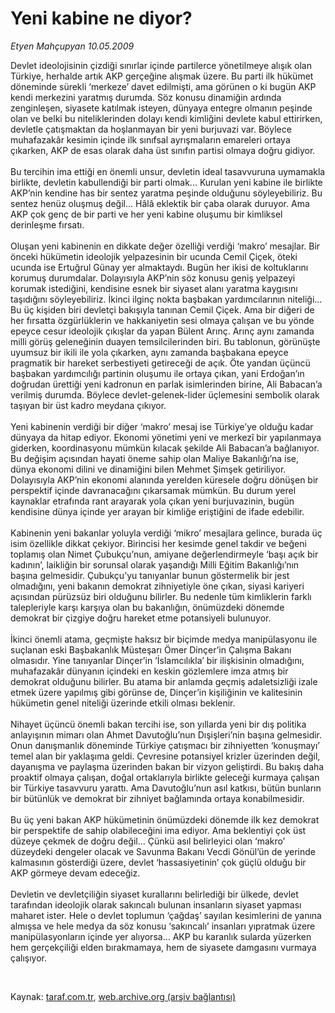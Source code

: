 # Yeni kabine ne diyor?

*Etyen Mahçupyan 10.05.2009*

<div class="taraf_structure_2col_1zq">
<div class="margen_n">



 <p>Devlet ideolojisinin çizdiği sınırlar içinde partilerce yönetilmeye alışık olan Türkiye, herhalde artık AKP gerçeğine alışmak üzere. Bu parti ilk hükümet döneminde sürekli ‘merkeze’ davet edilmişti, ama görünen o ki bugün AKP kendi merkezini yaratmış durumda. Söz konusu dinamiğin ardında zenginleşen, siyasete katılmak isteyen, dünyaya entegre olmanın peşinde olan ve belki bu niteliklerinden dolayı kendi kimliğini devlete kabul ettirirken, devletle çatışmaktan da hoşlanmayan bir yeni burjuvazi var. Böylece muhafazakâr kesimin içinde ilk sınıfsal ayrışmaların emareleri ortaya çıkarken, AKP de esas olarak daha üst sınıfın partisi olmaya doğru gidiyor. <br/><br/>Bu tercihin ima ettiği en önemli unsur, devletin ideal tasavvuruna uymamakla birlikte, devletin kabullendiği bir parti olmak... Kurulan yeni kabine ile birlikte AKP’nin kendine has bir sentez yaratma peşinde olduğunu söyleyebiliriz. Bu sentez henüz oluşmuş değil... Hâlâ eklektik bir çaba olarak duruyor. Ama AKP çok genç de bir parti ve her yeni kabine oluşumu bir kimliksel derinleşme fırsatı. <br/><br/>Oluşan yeni kabinenin en dikkate değer özelliği verdiği ‘makro’ mesajlar. Bir önceki hükümetin ideolojik yelpazesinin bir ucunda Cemil Çiçek, öteki ucunda ise Ertuğrul Günay yer almaktaydı. Bugün her ikisi de koltuklarını korumuş durumdalar. Dolayısıyla AKP’nin söz konusu geniş yelpazeyi korumak istediğini, kendisine esnek bir siyaset alanı yaratma kaygısını taşıdığını söyleyebiliriz. İkinci ilginç nokta başbakan yardımcılarının niteliği... Bu üç kişiden biri devletçi bakışıyla tanınan Cemil Çiçek. Ama bir diğeri de her fırsatta özgürlüklerin ve hakkaniyetin sesi olmaya çalışan ve bu yönde epeyce cesur ideolojik çıkışlar da yapan Bülent Arınç. Arınç aynı zamanda milli görüş geleneğinin duayen temsilcilerinden biri. Bu tablonun, görünüşte uyumsuz bir ikili ile yola çıkarken, aynı zamanda başbakana epeyce pragmatik bir hareket serbestiyeti getireceği de açık. Öte yandan üçüncü başbakan yardımcılığı partinin oluşumu ile ortaya çıkan, yani Erdoğan’ın doğrudan ürettiği yeni kadronun en parlak isimlerinden birine, Ali Babacan’a verilmiş durumda. Böylece devlet-gelenek-lider üçlemesini sembolik olarak taşıyan bir üst kadro meydana çıkıyor. <br/><br/>Yeni kabinenin verdiği bir diğer ‘makro’ mesaj ise Türkiye’ye olduğu kadar dünyaya da hitap ediyor. Ekonomi yönetimi yeni ve merkezî bir yapılanmaya giderken, koordinasyonu mümkün kılacak şekilde Ali Babacan’a bağlanıyor. Bu değişim açısından hayati öneme sahip olan Maliye Bakanlığı’na ise, dünya ekonomi dilini ve dinamiğini bilen Mehmet Şimşek getiriliyor. Dolayısıyla AKP’nin ekonomi alanında yerelden küresele doğru dönüşen bir perspektif içinde davranacağını çıkarsamak mümkün. Bu durum yerel kaynaklar etrafında rant arayarak yola çıkan yeni burjuvazinin, bugün kendisine dünya içinde yer arayan bir kimliğe eriştiğini de ifade edebilir. <br/><br/>Kabinenin yeni bakanlar yoluyla verdiği ‘mikro’ mesajlara gelince, burada üç isim özellikle dikkat çekiyor. Birincisi her kesimde genel takdir ve beğeni toplamış olan Nimet Çubukçu’nun, amiyane değerlendirmeyle ‘başı açık bir kadının’, laikliğin bir sorunsal olarak yaşandığı Milli Eğitim Bakanlığı’nın başına gelmesidir. Çubukçu’yu tanıyanlar bunun göstermelik bir jest olmadığını, yeni bakanın demokrat zihniyetiyle öne çıkan, siyasi kariyeri açısından pürüzsüz biri olduğunu bilirler. Bu nedenle tüm kimliklerin farklı talepleriyle karşı karşıya olan bu bakanlığın, önümüzdeki dönemde demokrat bir çizgiye doğru hareket etme potansiyeli bulunuyor. <br/><br/>İkinci önemli atama, geçmişte haksız bir biçimde medya manipülasyonu ile suçlanan eski Başbakanlık Müsteşarı Ömer Dinçer’in Çalışma Bakanı olmasıdır. Yine tanıyanlar Dinçer’in ‘İslamcılıkla’ bir ilişkisinin olmadığını, muhafazakâr dünyanın içindeki en keskin gözlemlere imza atmış bir demokrat olduğunu bilirler. Bu atama bir anlamda geçmiş adaletsizliği izale etmek üzere yapılmış gibi görünse de, Dinçer’in kişiliğinin ve kalitesinin hükümetin genel niteliği üzerinde etkili olması beklenir. <br/><br/>Nihayet üçüncü önemli bakan tercihi ise, son yıllarda yeni bir dış politika anlayışının mimarı olan Ahmet Davutoğlu’nun Dışişleri’nin başına gelmesidir. Onun danışmanlık döneminde Türkiye çatışmacı bir zihniyetten ‘konuşmayı’ temel alan bir yaklaşıma geldi. Çevresine potansiyel krizler üzerinden değil, dayanışma ve paylaşma üzerinden bakan bir vizyon geliştirdi. Bu bakış daha proaktif olmaya çalışan, doğal ortaklarıyla birlikte geleceği kurmaya çalışan bir Türkiye tasavvuru yarattı. Ama Davutoğlu’nun asıl katkısı, bütün bunların bir bütünlük ve demokrat bir zihniyet bağlamında ortaya konabilmesidir. <br/><br/>Bu üç yeni bakan AKP hükümetinin önümüzdeki dönemde ilk kez demokrat bir perspektife de sahip olabileceğini ima ediyor. Ama beklentiyi çok üst düzeye çekmek de doğru değil... Çünkü asıl belirleyici olan ‘makro’ düzeydeki dengeler olacak ve Savunma Bakanı Vecdi Gönül’ün de yerinde kalmasının gösterdiği üzere, devlet ‘hassasiyetinin’ çok güçlü olduğu bir AKP görmeye devam edeceğiz. <br/><br/>Devletin ve devletçiliğin siyaset kurallarını belirlediği bir ülkede, devlet tarafından ideolojik olarak sakıncalı bulunan insanların siyaset yapması maharet ister. Hele o devlet toplumun ‘çağdaş’ sayılan kesimlerini de yanına almışsa ve hele medya da söz konusu ‘sakıncalı’ insanları yıpratmak üzere manipülasyonların içinde yer alıyorsa... AKP bu karanlık sularda yüzerken hem gerçekçiliği elden bırakmamaya, hem de siyasete damgasını vurmaya çalışıyor.</p>

<br/>


<div id="taraf_not">
</div>

</div>


</div>

Kaynak: [taraf.com.tr](http://www.taraf.com.tr:80/makale/5437.htm), [web.archive.org (arşiv bağlantısı)](http://web.archive.org/web/20090513014342/http://www.taraf.com.tr:80/makale/5437.htm)
